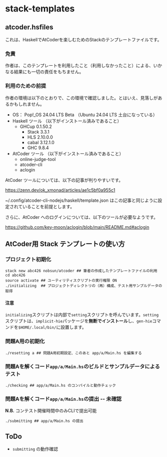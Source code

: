 # stack-templates

## atcoder.hsfiles

これは、HaskellでAtCoderを楽しむためのStackのテンプレートファイルです。

### 免責

作者は、このテンプレートを利用したこと（利用しなかったこと）による、いかなる結果にも一切の責任をもちません。

### 利用のための前提

作者の環境は以下のとおりで、この環境で確認しました。とはいえ、見落しがあるかもしれません。

- OS： Pop!_OS 24.04 LTS Beta （Ubuntu 24.04 LTS 土台になっている）
- Haskell ツール （以下がインストール済みであること）
    - GHCup 0.1.50.2
        - Stack 3.3.1
        - HLS 2.10.0.0
        - cabal 3.12.1.0
        - GHC 9.8.4
- AtCoder ツール （以下がインストール済みであること）
    - online-judge-tool
    - atcoder-cli
    - aclogin

AtCoder ツールについては、以下の記事が判りやすいです。

https://zenn.dev/ok_xmonad/articles/ae1c5bf0a955c1

~/.config/atcoder-cli-nodejs/haskell/template.json はこの記事と同じように設定されていることを前提とします。

さらに、AtCoder へのログインについては、以下のツールが必要なようです。

https://github.com/key-moon/aclogin/blob/main/README.md#aclogin

## AtCoder用 Stack テンプレートの使い方

### プロジェクト初期化

```shell
stack new abc426 nobsun/atcoder ## 筆者の作成したテンプレートファイルの利用
cd abc426
source activate ## ユーティリティスクリプトの実行権限 ON
./initializing  ## プロジェクトディレクトリの（再）構成、テスト用サンプルデータの取得
```

#### 注意
`initializing`スクリプトは内部で`setting`スクリプトを呼んでいます。`setting`スクリプトは、`implicit-hie`パッケージを**無断でインストール**し、`gen-hie`コマンドを`$HOME/.local/bin/`に設置します。

### 問題A用の初期化

```shell
./resetting a ## 問題A用初期設定、このあと app/a/Main.hs を編集する
```

### 問題Aを解くコード`app/a/Main.hs`のビルドとサンプルデータによるテスト

```shell
./checking ## app/a/Main.hs のコンパイルと動作チェック
```

### 問題Aを解くコード`app/a/Main.hs`の提出 -- 未確認

**N.B.** コンテスト開催時間中のみCLIで提出可能

```shell
./submitting ## app/a/Main.hs の提出
```

## ToDo

- `submitting` の動作確認
